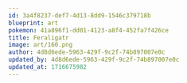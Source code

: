 ```yaml
---
id: 3a4f8237-def7-4d13-8dd9-1546c379718b
blueprint: art
pokemon: 41a896f1-dd01-4123-a8f4-452fa7f426ce
title: Feraligatr
image: art/160.png
author: 4d8d6ede-5963-429f-9c2f-74b897007e0c
updated_by: 4d8d6ede-5963-429f-9c2f-74b897007e0c
updated_at: 1716675982
---
```

